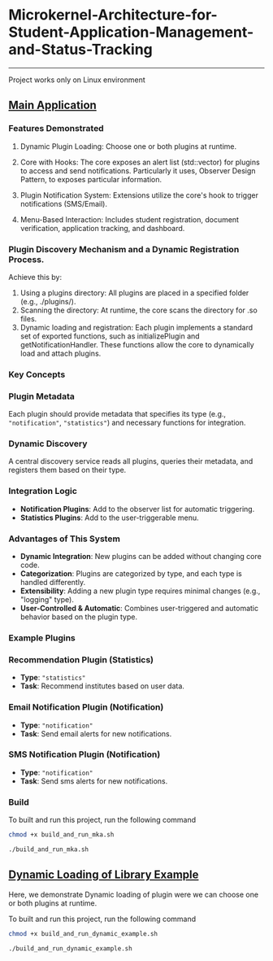 # Microkernel-Architecture-for-Student-Application-Management-and-Status-Tracking

---
Project works only on Linux environment

## [Main Application](./microkernal-app)

### Features Demonstrated

1. Dynamic Plugin Loading: Choose one or both plugins at runtime.
2. Core with Hooks: The core exposes an alert list (std::vector) for plugins to access and send notifications. Particularly it uses, Observer Design Pattern, to exposes particular information.

3. Plugin Notification System: Extensions utilize the core's hook to trigger notifications (SMS/Email).
4. Menu-Based Interaction: Includes student registration, document verification, application tracking, and dashboard. 

### Plugin Discovery Mechanism and a Dynamic Registration Process.

Achieve this by:

1. Using a plugins directory: All plugins are placed in a specified folder (e.g., ./plugins/).
2. Scanning the directory: At runtime, the core scans the directory for .so files.
3. Dynamic loading and registration: Each plugin implements a standard set of exported functions, such as initializePlugin and getNotificationHandler. These functions allow the core to dynamically load and attach plugins.

### Key Concepts

### **Plugin Metadata**
Each plugin should provide metadata that specifies its type (e.g., `"notification"`, `"statistics"`) and necessary functions for integration.

### **Dynamic Discovery**
A central discovery service reads all plugins, queries their metadata, and registers them based on their type.

### **Integration Logic**

- **Notification Plugins**: Add to the observer list for automatic triggering.
- **Statistics Plugins**: Add to the user-triggerable menu.

### Advantages of This System

- **Dynamic Integration**: New plugins can be added without changing core code.
- **Categorization**: Plugins are categorized by type, and each type is handled differently.
- **Extensibility**: Adding a new plugin type requires minimal changes (e.g., "logging" type).
- **User-Controlled & Automatic**: Combines user-triggered and automatic behavior based on the plugin type.

### Example Plugins

### **Recommendation Plugin (Statistics)**
- **Type**: `"statistics"`
- **Task**: Recommend institutes based on user data.

### **Email Notification Plugin (Notification)**
- **Type**: `"notification"`
- **Task**: Send email alerts for new notifications.

### **SMS Notification Plugin (Notification)**
- **Type**: `"notification"`
- **Task**: Send sms alerts for new notifications.

### Build

To built and run this project, run the following command
```bash
chmod +x build_and_run_mka.sh
```
```bash
./build_and_run_mka.sh
```
## [Dynamic Loading of Library Example](./dynamic_loading_lib_example/)

Here, we demonstrate Dynamic loading of plugin were we can choose one or both plugins at runtime.

To built and run this project, run the following command
```bash
chmod +x build_and_run_dynamic_example.sh
```
```bash
./build_and_run_dynamic_example.sh
```